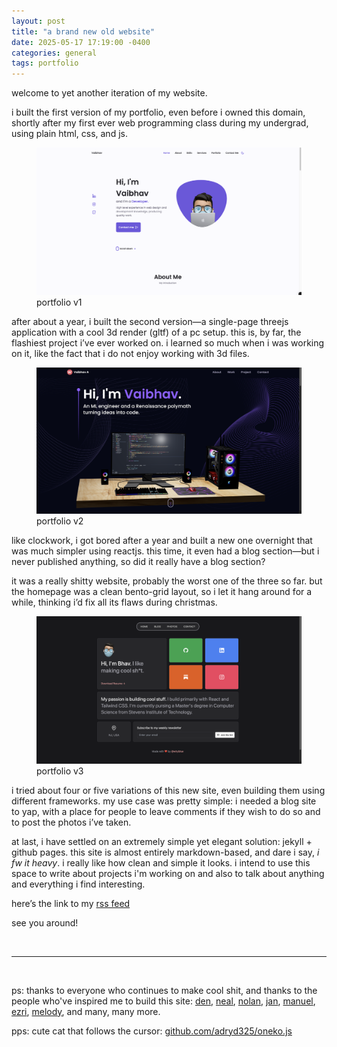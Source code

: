 ```yaml
---
layout: post
title: "a brand new old website"
date: 2025-05-17 17:19:00 -0400
categories: general
tags: portfolio
---
```


welcome to yet another iteration of my website.

<!-- more -->

i built the first version of my portfolio, even before i owned this domain, shortly after my first ever web programming class during my undergrad, using plain html, css, and js.

<figure>
  <img src="/assets/images/blog/website-v1.png" alt="first version of vaibhav's website">
  <figcaption>portfolio v1</figcaption>
</figure>

after about a year, i built the second version—a single-page threejs application with a cool 3d render (gltf) of a pc setup. this is, by far, the flashiest project i’ve ever worked on. i learned so much when i was working on it, like the fact that i do not enjoy working with 3d files.

<figure>
  <img src="/assets/images/blog/website-v2.png" alt="second version of vaibhav's website">
  <figcaption>portfolio v2</figcaption>
</figure>

like clockwork, i got bored after a year and built a new one overnight that was much simpler using reactjs. this time, it even had a blog section—but i never published anything, so did it really have a blog section?

it was a really shitty website, probably the worst one of the three so far. but the homepage was a clean bento-grid layout, so i let it hang around for a while, thinking i’d fix all its flaws during christmas.

<figure>
  <img src="/assets/images/blog/website-v3.png" alt="third version of vaibhav's website">
  <figcaption>portfolio v3</figcaption>
</figure>

i tried about four or five variations of this new site, even building them using different frameworks. my use case was pretty simple: i needed a blog site to yap, with a place for people to leave comments if they wish to do so and to post the photos i’ve taken.

at last, i have settled on an extremely simple yet elegant solution: jekyll + github pages. this site is almost entirely markdown-based, and dare i say, _i fw it heavy_. i really like how clean and simple it looks. i intend to use this space to write about projects i'm working on and also to talk about anything and everything i find interesting.

here’s the link to my [rss feed](https://codebhav.github.io/feed.xml)

see you around!

<br>

---

<br>

ps: thanks to everyone who continues to make cool shit, and thanks to the people who've inspired me to build this site: [den](https://den.dev/), [neal](https://neal.fun/), [nolan](https://eieio.games/), [jan](https://netmeister.org/), [manuel](https://manuelmoreale.com/), [ezri](https://ezrizhu.com/), [melody](https://melody.codes/), and many, many more.

pps: cute cat that follows the cursor: [github.com/adryd325/oneko.js](https://github.com/adryd325/oneko.js/)
